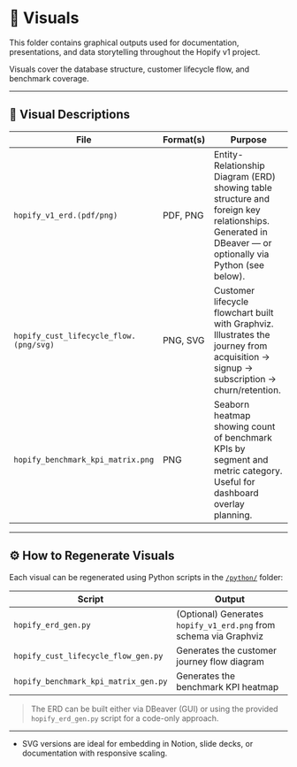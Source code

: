 # 🎨 Visuals

This folder contains graphical outputs used for documentation, presentations, and data storytelling throughout the Hopify v1 project.

Visuals cover the database structure, customer lifecycle flow, and benchmark coverage.

---

## 📁 Visual Descriptions

| File | Format(s) | Purpose |
|------|-----------|---------|
| `hopify_v1_erd.(pdf/png)` | PDF, PNG | Entity-Relationship Diagram (ERD) showing table structure and foreign key relationships. Generated in DBeaver — or optionally via Python (see below). |
| `hopify_cust_lifecycle_flow.(png/svg)` | PNG, SVG | Customer lifecycle flowchart built with Graphviz. Illustrates the journey from acquisition → signup → subscription → churn/retention. |
| `hopify_benchmark_kpi_matrix.png` | PNG | Seaborn heatmap showing count of benchmark KPIs by segment and metric category. Useful for dashboard overlay planning. |

---

## ⚙️ How to Regenerate Visuals

Each visual can be regenerated using Python scripts in the [`/python/`](../python/) folder:

| Script | Output |
|--------|--------|
| `hopify_erd_gen.py` | (Optional) Generates `hopify_v1_erd.png` from schema via Graphviz |
| `hopify_cust_lifecycle_flow_gen.py` | Generates the customer journey flow diagram |
| `hopify_benchmark_kpi_matrix_gen.py` | Generates the benchmark KPI heatmap |

> The ERD can be built either via DBeaver (GUI) or using the provided `hopify_erd_gen.py` script for a code-only approach.

---

* SVG versions are ideal for embedding in Notion, slide decks, or documentation with responsive scaling.
